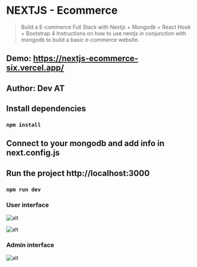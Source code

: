 # NEXTJS - Ecommerce
> Build a E-commerce Full Stack with Nextjs + Mongodb + React Hook + Bootstrap 4
> Instructions on how to use nextjs in conjunction with mongodb to build a basic e-commerce website.

## Demo: https://nextjs-ecommerce-six.vercel.app/

## Author: Dev AT

## Install dependencies 
### `npm install`

## Connect to your mongodb and add info in next.config.js

## Run the project http://localhost:3000
### `npm run dev`


### User interface 

![alt](https://res.cloudinary.com/devat-channel/image/upload/v1610956436/nextjs_media/2_dgx2op.png)

![alt](https://res.cloudinary.com/devat-channel/image/upload/v1610956526/nextjs_media/3_dkmrq1.png)

### Admin interface 

![alt](https://res.cloudinary.com/devat-channel/image/upload/v1610956354/nextjs_media/Untitled_axeubb.png)
